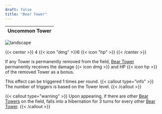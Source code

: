 ```yaml
---
draft: false
title: "Bear Tower"
---
```

|   Uncommon Tower |
|--------|

![landscape](/images/towers/towerS_32.png)

{{< center >}}
4 {{< icon "dmg" >}}6 {{< icon "hp" >}}
{{< /center >}}

If any Tower is permanently removed from the field, [Bear Tower](/towers/bear-tower) permanently receives the damage {{< icon dmg >}} and HP {{< icon hp >}} of the removed Tower as a bonus.

This effect can be triggered 1 times per round.
{{< callout type="info" >}}
The number of triggers is based on the Tower level.
{{< /callout >}}

{{< callout type="warning" >}}
Upon appearing, if there are other [Bear Towers](/towers/bear-towers) on the field,
falls into a hibernation for 3 turns for every other [Bear Tower](/towers/bear-tower).
{{< /callout >}}